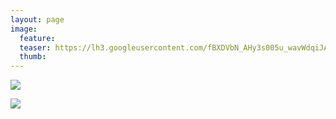 ```yaml
---
layout: page
image:
  feature:
  teaser: https://lh3.googleusercontent.com/fBXDVbN_AHy3s005u_wavWdqiJAw2LqF4iEdGWiYuxk=w245
  thumb:
---
```


![](https://lh3.googleusercontent.com/P-VLhiPyjjkMXULBPkrOXQAaCSX7Fe5yntl9dX3IrUY=w800)

![](https://lh3.googleusercontent.com/ehYutQQ4W8bhj1xqJJejD4k9JbkUHr4FBWphD3ddAqo=w800)
